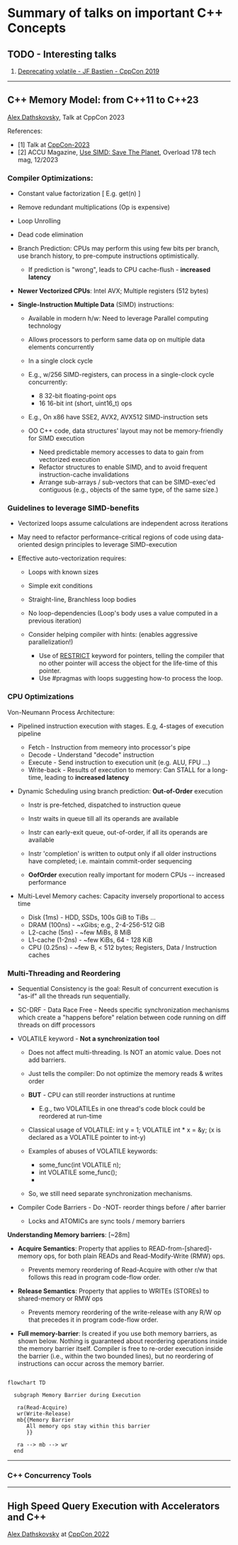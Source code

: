 # Summary of talks on important C++ Concepts

## TODO - Interesting talks

1. [Deprecating volatile - JF Bastien - CppCon 2019](https://www.youtube.com/watch?v=KJW_DLaVXIY)

------

## C++ Memory Model: from C++11 to C++23

[Alex Dathskovsky](https://www.linkedin.com/in/alexdathskovsky/), Talk at CppCon 2023

References:
- [1] Talk at [CppCon-2023](https://www.youtube.com/watch?v=SVEYNEWZLo4)
- [2] ACCU Magazine,
      [Use SIMD: Save The Planet](https://accu.org/journals/overload/31/178/overload178.pdf),
      Overload 178 tech mag, 12/2023

### Compiler Optimizations:

- Constant value factorization [ E.g. get(n) ]
- Remove redundant multiplications (Op is expensive)
- Loop Unrolling
- Dead code elimination

- Branch Prediction: CPUs may perform this using few bits per branch,
  use branch history, to pre-compute instructions optimistically.
    - If prediction is "wrong", leads to CPU cache-flush - **increased latency**

- **Newer Vectorized CPUs**: Intel AVX; Multiple registers (512 bytes)

- **Single-Instruction Multiple Data** (SIMD) instructions:
    - Available in modern h/w: Need to leverage Parallel computing technology
    - Allows processors to perform same data op on multiple data elements concurrently
    - In a single clock cycle
    - E.g., w/256 SIMD-registers, can process in a single-clock cycle concurrently:
        - 8 32-bit floating-point ops
        - 16 16-bit int (short, uint16_t) ops
    - E.g., On x86 have SSE2, AVX2, AVX512 SIMD-instruction sets

    - OO C++ code, data structures' layout may not be memory-friendly for SIMD execution
        - Need predictable memory accesses to data to gain from vectorized execution
        - Refactor structures to enable SIMD, and to avoid frequent instruction-cache
          invalidations
        - Arrange sub-arrays / sub-vectors that can be SIMD-exec'ed contiguous
          (e.g., objects of the same type, of the same size.)

### Guidelines to leverage SIMD-benefits


- Vectorized loops assume calculations are independent across iterations

- May need to refactor performance-critical regions of code using data-oriented
      design principles to leverage SIMD-execution

- Effective auto-vectorization requires:
    - Loops with known sizes
    - Simple exit conditions
    - Straight-line, Branchless loop bodies
    - No loop-dependencies (Loop's body uses a value computed in a previous iteration)

    - Consider helping compiler with hints: (enables aggressive parallelization!)
        - Use of [RESTRICT](https://en.wikipedia.org/wiki/Restrict) keyword for
          pointers, telling the compiler that no other pointer will access the
          object for the life-time of this pointer.
        - Use #pragmas with loops suggesting how-to process the loop.

### CPU Optimizations

Von-Neumann Process Architecture:

- Pipelined instruction execution with stages. E.g, 4-stages of execution pipeline
    - Fetch - Instruction from memeory into processor's pipe
    - Decode - Understand "decode" instruction
    - Execute - Send instruction to execution unit (e.g. ALU, FPU ...)
    - Write-back - Results of execution to memory: Can STALL for a long-time,
      leading to **increased latency**

- Dynamic Scheduling using branch prediction: **Out-of-Order** execution
    - Instr is pre-fetched, dispatched to instruction queue
    - Instr waits in queue till all its operands are available
    - Instr can early-exit queue, out-of-order, if all its operands are available
    - Instr 'completion' is written to output only if all older instructions have
      completed; i.e. maintain commit-order sequencing

    - **OofOrder** execution really important for modern CPUs -- increased performance

- Multi-Level Memory caches: Capacity inversely proportional to access time
    - Disk (1ms) - HDD, SSDs, 100s GiB to TiBs ...
    - DRAM (100ns) - ~xGibs; e.g., 2-4-256-512 GiB
    - L2-cache (5ns) - ~few MiBs, 8 MiB
    - L1-cache (1-2ns) - ~few KiBs, 64 - 128 KiB
    - CPU (0.25ns) - ~few B, < 512 bytes; Registers, Data / Instruction caches

### Multi-Threading and Reordering

- Sequential Consistency is the goal: Result of concurrent execution is "as-if" all
  the threads run sequentially.

- SC-DRF - Data Race Free - Needs specific synchronization mechanisms which create
  a "happens before" relation between code running on diff threads on diff processors

- VOLATILE keyword - **Not a synchronization tool**
    - Does not affect multi-threading. Is NOT an atomic value. Does not add barriers.
    - Just tells the compiler: Do not optimize the memory reads & writes order
    - **BUT** - CPU can still reorder instructions at runtime
        - E.g., two VOLATILEs in one thread's code block could be reordered at run-time

    - Classical usage of VOLATILE: int y = 1; VOLATILE int * x = &y; (x is declared as a VOLATILE pointer to int-y)

    - Examples of abuses of VOLATILE keywords:
        - some_func(int VOLATILE n);
        - int VOLATILE some_func();
        -
    - So, we still need separate synchronization mechanisms.

- Compiler Code Barriers - Do -NOT- reorder things before / after barrier

    - Locks and ATOMICs are sync tools / memory barriers

**Understanding Memory barriers**: [~28m]

- **Acquire Semantics**: Property that applies to READ-from-[shared]-memory ops, for
  both plain READs and Read-Modify-Write (RMW) ops.

    - Prevents memory reordering of Read-Acquire with other r/w that follows
      this read in program code-flow order.

- **Release Semantics**: Property that applies to WRITEs (STOREs)
   to shared-memory or RMW ops

    - Prevents memory reordering of the write-release with any R/W op that
      precedes it in program code-flow order.

- **Full memory-barrier**: Is created if you use both memory barriers, as shown below.
   Nothing is guaranteed about reordering operations inside the memory barrier
   itself. Compiler is free to re-order execution inside the barrier (i.e., within
   the two bounded lines), but no reordering of instructions can
   occur across the memory barrier.

```mermaid

flowchart TD

  subgraph Memory Barrier during Execution

   ra(Read-Acquire)
   wr(Write-Release)
   mb{{Memory Barrier
      All memory ops stay within this barrier
      }}

   ra --> mb --> wr
  end
```

------

### C++ Concurrency Tools

----

## High Speed Query Execution with Accelerators and C++

[Alex Dathskovsky](https://www.linkedin.com/in/alexdathskovsky/) at [CppCon 2022](https://www.youtube.com/watch?v=V_5p5rukBlQ)

